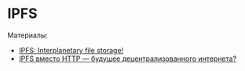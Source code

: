 # IPFS

Материалы:

* [IPFS: Interplanetary file storage!](https://www.youtube.com/watch?v=5Uj6uR3fp-U)
* [IPFS вместо HTTP — будущее децентрализованного интернета?](https://forklog.com/cryptorium/chto-takoe-ipfs)
